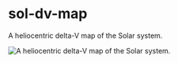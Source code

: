 # sol-dv-map
A heliocentric delta-V map of the Solar system.

![A heliocentric delta-V map of the Solar system.](https://dreamtrack.ddns.net:3000/Dreamtrack/sol-dv-map/raw/commit/28fb793692d971fe981a9a76194a06cffc99a867/sol-dv-map-2-50pc.png)